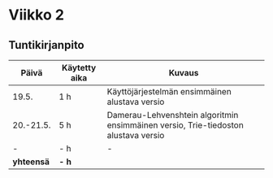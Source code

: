 # Viikko 2

## Tuntikirjanpito 
| **Päivä** | **Käytetty aika** | **Kuvaus** |
| ----------| ----------------- | ---------- |
| 19.5.| 1 h | Käyttöjärjestelmän ensimmäinen alustava versio |
| 20.-21.5. | 5 h | Damerau-Lehvenshtein algoritmin ensimmäinen versio, Trie-tiedoston alustava versio |
| - | - h | - |
| **yhteensä** | **- h** |
